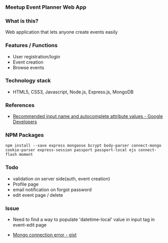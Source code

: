 ### Meetup Event Planner Web App

### What is this?
Web application that lets anyone create events easily

### Features / Functions
- User registration/login
- Event creation
- Browse events

### Technology stack
- HTML5, CSS3, Javascript, Node.js, Express.js, MongoDB

### References
- [Recommended input name and autocomplete attribute values - Google Developers](https://developers.google.com/web/fundamentals/design-and-ui/input/forms/label-and-name-inputs?hl=en#recommended-input-name-and-autocomplete-attribute-values)

### NPM Packages
```
npm install --save express mongoose bcrypt body-parser connect-mongo cookie-parser express-session passport passport-local ejs connect-flash moment
```

### Todo
- validation on server side(auth, event creation)
- Profile page
- email notification on forgot password
- edit event page / delete

### Issue
- Need to find a way to populate 'datetime-local' value in input tag in event-edit page

- [Mongo connection error - gist](https://gist.github.com/yhagio/e0604502d17d840a55a6)